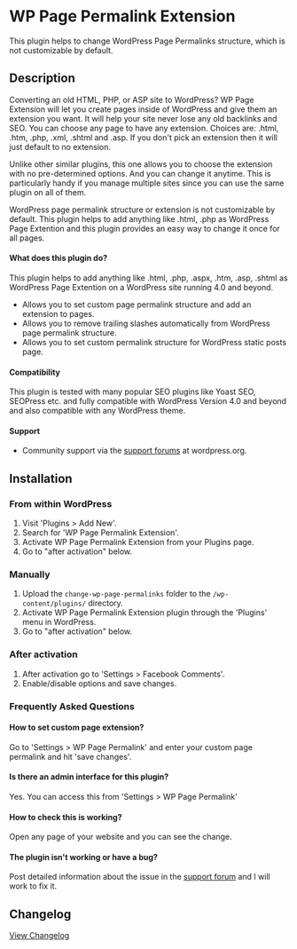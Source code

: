 # WP Page Permalink Extension

This plugin helps to change WordPress Page Permalinks structure, which is not customizable by default.

## Description

Converting an old HTML, PHP, or ASP site to WordPress? WP Page Extension will let you create pages inside of WordPress and give them an extension you want. It will help your site never lose any old backlinks and SEO. You can choose any page to have any extension. Choices are: .html, .htm, .php, .xml, .shtml and .asp. If you don't pick an extension then it will just default to no extension.

Unlike other similar plugins, this one allows you to choose the extension with no pre-determined options. And you can change it anytime. This is particularly handy if you manage multiple sites since you can use the same plugin on all of them.

WordPress page permalink structure or extension is not customizable by default. This plugin helps to add anything like .html, .php as WordPress Page Extention and this plugin provides an easy way to change it once for all pages.

#### What does this plugin do?

This plugin helps to add anything like .html, .php, .aspx, .htm, .asp, .shtml as WordPress Page Extention on a WordPress site running 4.0 and beyond.

* Allows you to set custom page permalink structure and add an extension to pages.
* Allows you to remove trailing slashes automatically from WordPress page permalink structure.
* Allows you to set custom permalink structure for WordPress static posts page.

#### Compatibility

This plugin is tested with many popular SEO plugins like Yoast SEO, SEOPress etc. and fully compatible with WordPress Version 4.0 and beyond and also compatible with any WordPress theme.

#### Support
* Community support via the [support forums](https://wordpress.org/support/plugin/change-wp-page-permalinks) at wordpress.org.

## Installation ##

### From within WordPress ###
1. Visit 'Plugins > Add New'.
1. Search for 'WP Page Permalink Extension'.
1. Activate WP Page Permalink Extension from your Plugins page.
1. Go to "after activation" below.

### Manually ###
1. Upload the `change-wp-page-permalinks` folder to the `/wp-content/plugins/` directory.
1. Activate WP Page Permalink Extension plugin through the 'Plugins' menu in WordPress.
1. Go to "after activation" below.

### After activation ###
1. After activation go to 'Settings > Facebook Comments'.
1. Enable/disable options and save changes.

### Frequently Asked Questions ###

#### How to set custom page extension?

Go to 'Settings > WP Page Permalink' and enter your custom page permalink and hit 'save changes'.

#### Is there an admin interface for this plugin?

Yes. You can access this from 'Settings > WP Page Permalink'

#### How to check this is working?

Open any page of your website and you can see the change.

#### The plugin isn't working or have a bug? ####

Post detailed information about the issue in the [support forum](https://wordpress.org/support/plugin/change-wp-page-permalinks) and I will work to fix it.

## Changelog ##
[View Changelog](CHANGELOG.md)